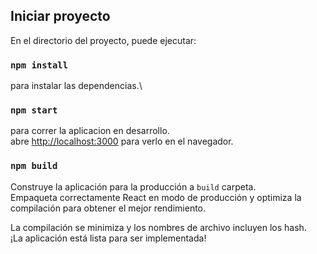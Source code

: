 ## Iniciar proyecto

En el directorio del proyecto, puede ejecutar:

### `npm install`

para instalar las dependencias.\


### `npm start`

para correr la aplicacion en desarrollo.\
abre [http://localhost:3000](http://localhost:3000) para verlo en el navegador.


### `npm build`

Construye la aplicación para la producción a  `build` carpeta.\
Empaqueta correctamente React en modo de producción y optimiza la compilación para obtener el mejor rendimiento.


La compilación se minimiza y los nombres de archivo incluyen los hash.\
¡La aplicación está lista para ser implementada!




